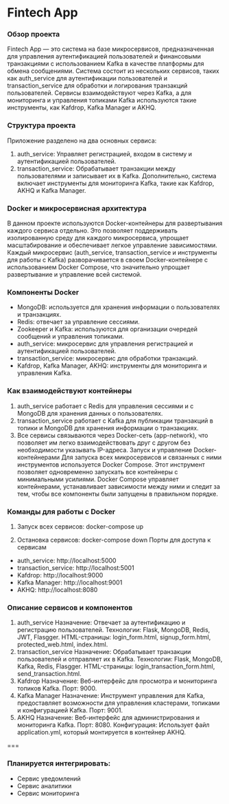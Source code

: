 # Fintech App
### Обзор проекта
Fintech App — это система на базе микросервисов, предназначенная для управления аутентификацией пользователей и финансовыми транзакциями с использованием Kafka в качестве платформы для обмена сообщениями. Система состоит из нескольких сервисов, таких как auth_service для аутентификации пользователей и transaction_service для обработки и логирования транзакций пользователей. Сервисы взаимодействуют через Kafka, а для мониторинга и управления топиками Kafka используются такие инструменты, как Kafdrop, Kafka Manager и AKHQ.

### Структура проекта
Приложение разделено на два основных сервиса:
1. auth_service: Управляет регистрацией, входом в систему и аутентификацией пользователей.
2. transaction_service: Обрабатывает транзакции между пользователями и записывает их в Kafka.
Дополнительно, система включает инструменты для мониторинга Kafka, такие как Kafdrop, AKHQ и Kafka Manager.

### Docker и микросервисная архитектура
В данном проекте используются Docker-контейнеры для развертывания каждого сервиса отдельно. Это позволяет поддерживать изолированную среду для каждого микросервиса, упрощает масштабирование и обеспечивает легкое управление зависимостями. Каждый микросервис (auth_service, transaction_service и инструменты для работы с Kafka) разворачивается в своем Docker-контейнере с использованием Docker Compose, что значительно упрощает развертывание и управление всей системой.

### Компоненты Docker
- MongoDB: используется для хранения информации о пользователях и транзакциях.
- Redis: отвечает за управление сессиями.
- Zookeeper и Kafka: используются для организации очередей сообщений и управления топиками.
- auth_service: микросервис для управления регистрацией и аутентификацией пользователей.
- transaction_service: микросервис для обработки транзакций.
- Kafdrop, Kafka Manager, AKHQ: инструменты для мониторинга и управления Kafka.
  
### Как взаимодействуют контейнеры
1. auth_service работает с Redis для управления сессиями и с MongoDB для хранения данных о пользователях.
2. transaction_service работает с Kafka для публикации транзакций в топики и MongoDB для хранения информации о транзакциях.
3. Все сервисы связываются через Docker-сеть (app-network), что позволяет им легко взаимодействовать друг с другом без необходимости указывать IP-адреса.
Запуск и управление Docker-контейнерами
Для запуска всех микросервисов и связанных с ними инструментов используется Docker Compose. Этот инструмент позволяет одновременно запускать все контейнеры с минимальными усилиями. Docker Compose управляет контейнерами, устанавливает зависимости между ними и следит за тем, чтобы все компоненты были запущены в правильном порядке.

### Команды для работы с Docker
1. Запуск всех сервисов:
docker-compose up

2. Остановка сервисов:
docker-compose down
Порты для доступа к сервисам
- auth_service: http://localhost:5000
- transaction_service: http://localhost:5001
- Kafdrop: http://localhost:9000
- Kafka Manager: http://localhost:9001
- AKHQ: http://localhost:8080
  
### Описание сервисов и компонентов
1. auth_service
Назначение: Отвечает за аутентификацию и регистрацию пользователей.
Технологии: Flask, MongoDB, Redis, JWT, Flasgger.
HTML-страницы: login_form.html, signup_form.html, protected_web.html, index.html.
2. transaction_service
Назначение: Обрабатывает транзакции пользователей и отправляет их в Kafka.
Технологии: Flask, MongoDB, Kafka, Redis, Flasgger.
HTML-страницы: login_transaction_form.html, send_transaction.html.
3. Kafdrop
Назначение: Веб-интерфейс для просмотра и мониторинга топиков Kafka.
Порт: 9000.
4. Kafka Manager
Назначение: Инструмент управления для Kafka, предоставляет возможности для управления кластерами, топиками и конфигурацией Kafka.
Порт: 9001.
5. AKHQ
Назначение: Веб-интерфейс для администрирования и мониторинга Kafka.
Порт: 8080.
Конфигурация: Использует файл application.yml, который монтируется в контейнер AKHQ.

===

### Планируется интегрировать:
- Сервис уведомлений
- Сервис аналитики
- Сервис мониторинга

